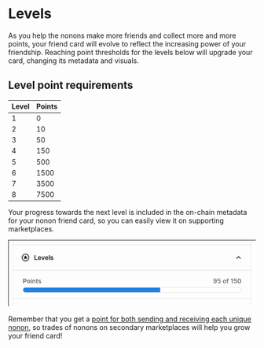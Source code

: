 # Levels

As you help the nonons make more friends and collect more and more points, your friend card will evolve to reflect the increasing power of your friendship.
Reaching point thresholds for the levels below will upgrade your card, changing its metadata and visuals.

## Level point requirements

| Level | Points |
| ----- | ------ |
| 1 | 0 |
| 2 | 10 |
| 3 | 50 |
| 4 | 150 |
| 5 | 500 |
| 6 | 1500 |
| 7 | 3500 |
| 8 | 7500 |

Your progress towards the next level is included in the on-chain metadata for your nonon friend card, 
so you can easily view it on supporting marketplaces.

![nonon friend level progress](../img/level-progress.png "very engaged friend")

Remember that you get a [point for both sending and receiving each unique nonon](./points.md), so
trades of nonons on secondary marketplaces will help you grow your friend card!
